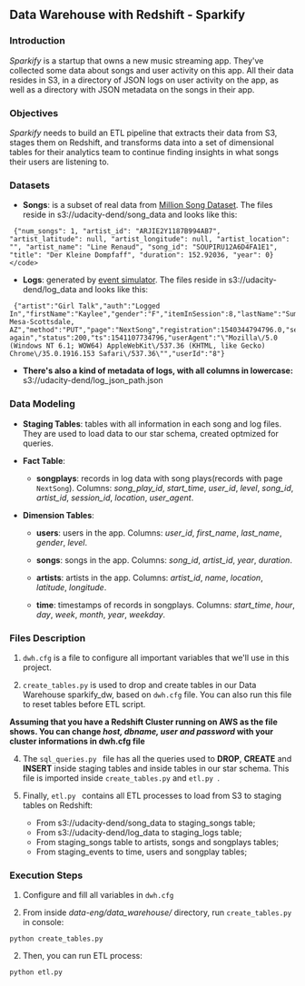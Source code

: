 ## Data Warehouse with Redshift - Sparkify 

### Introduction 

<i>Sparkify</i> is a startup that owns a new music streaming app.
They've collected some data about songs and user activity on this app. All their data resides in S3, in a directory of JSON logs on user activity on the app, as well as a directory with JSON metadata on the songs in their app.

### Objectives

<i>Sparkify</i> needs to build an ETL pipeline that extracts their data from S3, stages them on Redshift, and transforms data into a set of dimensional tables for their analytics team to continue finding insights in what songs their users are listening to.

### Datasets

- **Songs**: is a subset of real data from [Million Song Dataset](http://millionsongdataset.com/). The files reside in s3://udacity-dend/song_data and looks like this:

```
 {"num_songs": 1, "artist_id": "ARJIE2Y1187B994AB7", "artist_latitude": null, "artist_longitude": null, "artist_location": "", "artist_name": "Line Renaud", "song_id": "SOUPIRU12A6D4FA1E1", "title": "Der Kleine Dompfaff", "duration": 152.92036, "year": 0} </code>
 ```

- **Logs**: generated by [event simulator](https://github.com/Interana/eventsim). The files reside in s3://udacity-dend/log_data and looks like this:

```
 {"artist":"Girl Talk","auth":"Logged In","firstName":"Kaylee","gender":"F","itemInSession":8,"lastName":"Summers","length":160.15628,"level":"free","location":"Phoenix-Mesa-Scottsdale, AZ","method":"PUT","page":"NextSong","registration":1540344794796.0,"sessionId":139,"song":"Once again","status":200,"ts":1541107734796,"userAgent":"\"Mozilla\/5.0 (Windows NT 6.1; WOW64) AppleWebKit\/537.36 (KHTML, like Gecko) Chrome\/35.0.1916.153 Safari\/537.36\"","userId":"8"}
 ```

 - **There's also a kind of metadata of logs, with all columns in lowercase:** s3://udacity-dend/log_json_path.json

 ### Data Modeling

 - **Staging Tables**: tables with all information in each song and log files. They are used to load data to our star schema, created optmized for queries.

 - **Fact Table**: 

   - **songplays**: records in log data with song plays(records with page ```NextSong```). Columns: *song_play_id*, *start_time*, *user_id*, *level*, *song_id*, *artist_id*, *session_id*, *location*, *user_agent*.

- **Dimension Tables**:

   - **users**: users in the app. Columns: *user_id*, *first_name*, *last_name*, *gender*, *level*.

   - **songs**: songs in the app. Columns: *song_id*, *artist_id*, *year*, *duration*.

   - **artists**: artists in the app. Columns: *artist_id*, *name*, *location*, *latitude*, *longitude*.

   - **time**: timestamps of records in songplays. Columns: *start_time*, *hour*, *day*, *week*, *month*, *year*, *weekday*.

### Files Description
1. ```dwh.cfg``` is a file to configure all important variables that we'll use in this project.

2. ```create_tables.py``` is used to drop and create tables in our Data Warehouse sparkify_dw, based on ```dwh.cfg``` file.
You can also run this file to reset tables before ETL script.

**Assuming that you have a Redshift Cluster running on AWS as the file shows. You can change *host, dbname, user and password* with your cluster informations in dwh.cfg file**

4. The ```sql_queries.py ``` file has all the queries used to **DROP**, **CREATE** and **INSERT** inside staging tables and inside tables in our star schema. This file is imported inside ```create_tables.py``` and ```etl.py ```.

6. Finally, ```etl.py ``` contains all ETL processes to load from S3 to staging tables on Redshift:
    - From s3://udacity-dend/song_data to staging_songs table;
    - From s3://udacity-dend/log_data to staging_logs table;
    - From staging_songs table to artists, songs and songplays tables;
    - From staging_events to time, users and songplay tables;

### Execution Steps
1. Configure and fill all variables in ```dwh.cfg```

2. From inside *data-eng/data_warehouse/* directory, run ```create_tables.py``` in console:

```
python create_tables.py
```

2. Then, you can run ETL process:
```
python etl.py
```
 